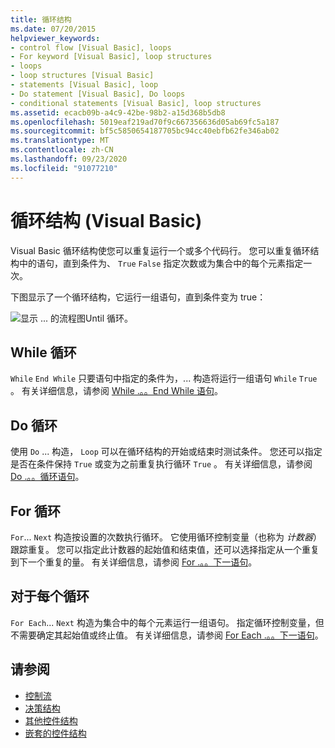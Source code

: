 ```yaml
---
title: 循环结构
ms.date: 07/20/2015
helpviewer_keywords:
- control flow [Visual Basic], loops
- For keyword [Visual Basic], loop structures
- loops
- loop structures [Visual Basic]
- statements [Visual Basic], loop
- Do statement [Visual Basic], Do loops
- conditional statements [Visual Basic], loop structures
ms.assetid: ecacb09b-a4c9-42be-98b2-a15d368b5db8
ms.openlocfilehash: 5019eaf219ad70f9c667356636d05ab69fc5a187
ms.sourcegitcommit: bf5c5850654187705bc94cc40ebfb62fe346ab02
ms.translationtype: MT
ms.contentlocale: zh-CN
ms.lasthandoff: 09/23/2020
ms.locfileid: "91077210"
---
```

# <a name="loop-structures-visual-basic"></a>循环结构 (Visual Basic)

Visual Basic 循环结构使您可以重复运行一个或多个代码行。 您可以重复循环结构中的语句，直到条件为、 `True` `False` 指定次数或为集合中的每个元素指定一次。  
  
 下图显示了一个循环结构，它运行一组语句，直到条件变为 true：  
  
 ![显示 ... 的流程图Until 循环。](./media/loop-structures/do-until-loop-true-condition.gif)  
  
## <a name="while-loops"></a>While 循环  

 `While` `End While` 只要语句中指定的条件为，... 构造将运行一组语句 `While` `True` 。 有关详细信息，请参阅 [While .。。End While 语句](../../../language-reference/statements/while-end-while-statement.md)。  
  
## <a name="do-loops"></a>Do 循环  

 使用 `Do` ... 构造， `Loop` 可以在循环结构的开始或结束时测试条件。 您还可以指定是否在条件保持 `True` 或变为之前重复执行循环 `True` 。 有关详细信息，请参阅 [Do .。。循环语句](../../../language-reference/statements/do-loop-statement.md)。  
  
## <a name="for-loops"></a>For 循环  

 `For`... `Next` 构造按设置的次数执行循环。 它使用循环控制变量（也称为 *计数器*）跟踪重复。 您可以指定此计数器的起始值和结束值，还可以选择指定从一个重复到下一个重复的量。 有关详细信息，请参阅 [For .。。下一语句](../../../language-reference/statements/for-next-statement.md)。  
  
## <a name="for-each-loops"></a>对于每个循环  

 `For Each`... `Next` 构造为集合中的每个元素运行一组语句。 指定循环控制变量，但不需要确定其起始值或终止值。 有关详细信息，请参阅 [For Each .。。下一语句](../../../language-reference/statements/for-each-next-statement.md)。  
  
## <a name="see-also"></a>请参阅

- [控制流](index.md)
- [决策结构](decision-structures.md)
- [其他控件结构](other-control-structures.md)
- [嵌套的控件结构](nested-control-structures.md)
